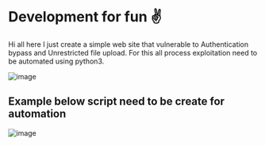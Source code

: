 # Development for fun :v:

Hi all here I just create a simple web site that vulnerable to Authentication bypass and Unrestricted file upload.
For this all process exploitation need to be automated using python3.

![image](https://user-images.githubusercontent.com/41905562/183145545-443d505b-f652-4865-9c08-e485f1f1f233.png)

## Example below script need to be create for automation

![image](https://user-images.githubusercontent.com/41905562/183146670-8bfdeb97-6864-44fe-9e64-565b9ddf3194.png)


